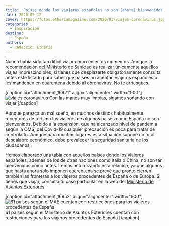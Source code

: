 ```yaml
---
title: "Países donde los viajeros españoles no son (ahora) bienvenidos por el coronavirus"
date: 2020-03-12
cover: https://fotos.etheriamagazine.com/2020/03/viajes-coronavirus.jpg
categories: 
  - inspiración
destino: 
  - España
authors: 
  - Redacción Etheria
---
```


Nunca había sido tan difícil viajar como en estos momentos. Aunque la recomendación del 
Ministerio de Sanidad es realizar únicamente aquellos viajes imprescindibles, si tienes 
que desplazarte obligatoriamente consulta antes este listado para saber qué países no 
aceptan viajeros españoles o les mantienen en cuarentena debido al coronavirus. No te 
arriesgues. 

\[caption id="attachment\_16921" align="aligncenter" width="900"\]![viajes coronavirus](https://fotos.etheriamagazine.com/2020/03/viajes-coronavirus.jpg) Con las manos muy limpias, sigamos soñando con viajar.\[/caption\]

Aunque parezca un mal sueño, en muchos destinos habitualmente receptores de turismo los viajeros de algunos países como España no son bienvenidos. Debido a la expansión, que ha alcanzado nivel de pandemia según la OMS, del Covid-19 cualquier precaución es poca para tratar de controlarlo. Aunque para muchos lugares esta situación supone un total descalabro económico, debe prevalecer la seguridad sanitaria de los ciudadanos.

Hemos elaborado una tabla con aquellos países donde los viajeros españoles, además de los de otras naciones como Italia o China, no son tan bienvenidos como antes. Iremos actualizando esta relación, ya que algunos que hasta ahora sólo imponen cuarentena se prevé que pronto cierren también las fronteras a los viajeros procedentes de España o de Europa. Si tienes que viajar, consulta tu caso particular en la web del [Ministerio de Asuntos Exteriores](http://www.exteriores.gob.es/Portal/es/SalaDePrensa/ElMinisterioInforma/Paginas/Noticias/20200312_MINISTERIO3.aspx).

\[caption id="attachment\_16952" align="aligncenter" width="900"\]![](https://fotos.etheriamagazine.com/2020/03/tabla-virus-13-marzo-actualizada.jpg "61 países según el MAE cuentan con restricciones para los viajeros procedentes de España.") 61 países según el Ministerio de Asuntos Exteriores cuentan con restricciones para los viajeros procedentes de España.\[/caption\]
